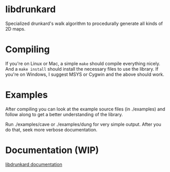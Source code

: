libdrunkard
===========

Specialized drunkard's walk algorithm to procedurally generate all kinds of 2D maps.

Compiling
=========

If you're on Linux or Mac, a simple `make` should compile everything nicely. And a `make install` should install the necessary files to use the library. If you're on Windows, I suggest MSYS or Cygwin and the above should work.

Examples
========

After compiling you can look at the example source files (in ./examples) and follow along to get a better understanding of the library.

Run ./examples/cave or ./examples/dung for very simple output. After you do that, seek more verbose documentation.

Documentation (WIP)
===================

[libdrunkard documentation](http://jabb.github.com/libdrunkard)
